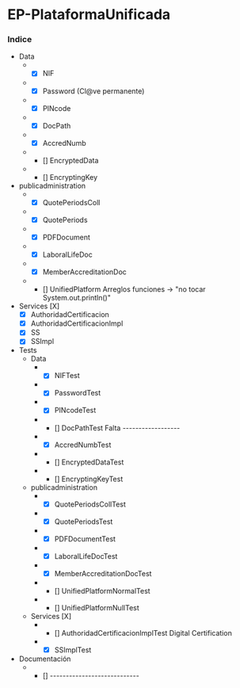 # EP-PlataformaUnificada

### Indice ###

  * Data
      * - [X] NIF
      * - [X] Password (Cl@ve permanente)
      * - [X] PINcode
      * - [X] DocPath
      * - [X] AccredNumb
      * - [] EncryptedData
      * - [] EncryptingKey
  * publicadministration
      * - [X] QuotePeriodsColl
      * - [X] QuotePeriods
      * - [X] PDFDocument
      * - [X] LaboralLifeDoc
      * - [X] MemberAccreditationDoc
      * - [] UnifiedPlatform Arreglos funciones -> "no tocar System.out.println()"
  * Services [X]
      * [X] AuthoridadCertificacion
      * [X] AuthoridadCertificacionImpl
      * [X] SS
      * [X] SSImpl
  * Tests
    * Data
      * - [X] NIFTest
      * - [X] PasswordTest
      * - [X] PINcodeTest
      * - [] DocPathTest Falta ------------------
      * - [X] AccredNumbTest
      * - [] EncryptedDataTest
      * - [] EncryptingKeyTest
    * publicadministration
      * - [X] QuotePeriodsCollTest
      * - [X] QuotePeriodsTest
      * - [X] PDFDocumentTest
      * - [X] LaboralLifeDocTest
      * - [X] MemberAccreditationDocTest
      * - [] UnifiedPlatformNormalTest
      * - [] UnifiedPlatformNullTest 
    * Services [X]
      * - [] AuthoridadCertificacionImplTest Digital Certification
      * - [X] SSImplTest

  * Documentación
    * - [] ----------------------------
